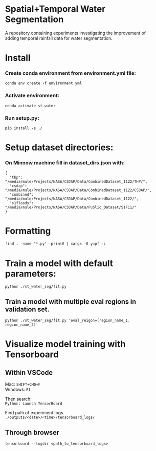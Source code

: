 # Spatial+Temporal Water Segmentation

A repository containing experiments investigating the improvement of adding temporal rainfall data for water segmentation.

# Install

### Create conda environment from environment.yml file:

`conda env create -f environment.yml`

### Activate environment:

`conda activate st_water`

### Run setup.py:

`pip install -e ./`

# Setup dataset directories:

### On Minnow machine fill in dataset_dirs.json with:

```
{
  "thp": "/media/mule/Projects/NASA/CSDAP/Data/CombinedDataset_1122/THP/",
  "csdap": "/media/mule/Projects/NASA/CSDAP/Data/CombinedDataset_1122/CSDAP/",
  "combined": "/media/mule/Projects/NASA/CSDAP/Data/CombinedDataset_1122/",
  "s1floods": "/media/mule/Projects/NASA/CSDAP/Data/Public_Dataset/S1F11/"
}
```

# Formatting

`find . -name '*.py' -print0 | xargs -0 yapf -i`

# Train a model with default parameters:

`python ./st_water_seg/fit.py`

## Train a model with multiple eval regions in validation set.

`python ./st_water_seg/fit.py 'eval_reigon=[region_name_1, region_name_2]'`

# Visualize model training with Tensorboard

## Within VSCode

Mac: `SHIFT+CMD+P` <br />
Windows: `F1` <br />

Then search: <br />
`Python: Launch TensorBoard` <br />

Find path of experiment logs. <br />
`./outputs/<date>/<time>/tensorboard_logs/` <br />

## Through browser

`tensorboard --logdir <path_to_tensorboard_logs>`

